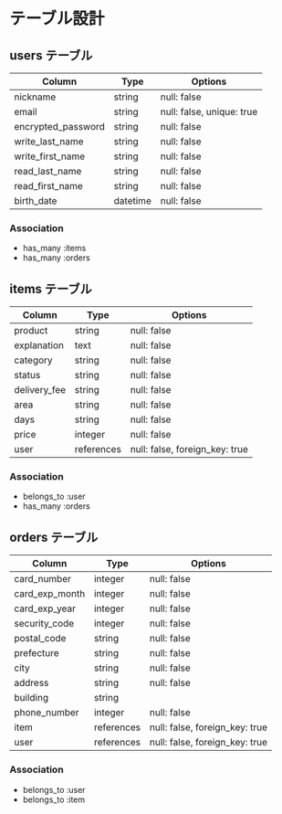 # テーブル設計

## users テーブル

| Column             | Type     | Options                  |
| ------------------ | -------- | ------------------------ |
| nickname           | string   | null: false              |
| email              | string   | null: false, unique: true|
| encrypted_password | string   | null: false              |
| write_last_name    | string   | null: false              |
| write_first_name   | string   | null: false              |
| read_last_name     | string   | null: false              |
| read_first_name    | string   | null: false              |
| birth_date         | datetime | null: false              |

### Association

- has_many :items
- has_many :orders

## items テーブル

| Column       | Type       | Options                        |
| ------------ | ---------- | ------------------------------ |
| product      | string     | null: false                    |
| explanation  | text       | null: false                    |
| category     | string     | null: false                    |
| status       | string     | null: false                    |
| delivery_fee | string     | null: false                    |
| area         | string     | null: false                    |
| days         | string     | null: false                    |
| price        | integer    | null: false                    |
| user         | references | null: false, foreign_key: true |

### Association

- belongs_to :user
- has_many :orders

## orders テーブル

| Column         | Type       | Options                        |
| -------------- | ---------- | ------------------------------ |
| card_number    | integer    | null: false                    |
| card_exp_month | integer    | null: false                    |
| card_exp_year  | integer    | null: false                    |
| security_code  | integer    | null: false                    |
| postal_code    | string     | null: false                    |
| prefecture     | string     | null: false                    |
| city           | string     | null: false                    |
| address        | string     | null: false                    |
| building       | string     |                                |
| phone_number   | integer    | null: false                    |
| item           | references | null: false, foreign_key: true |
| user           | references | null: false, foreign_key: true |

### Association

- belongs_to :user
- belongs_to :item